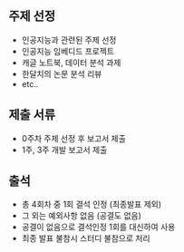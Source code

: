 ## 주제 선정

- 인공지능과 관련된 주제 선정
- 인공지능 임베디드 프로젝트
- 캐글 노트북, 데이터 분석 과제
- 한달치의 논문 분석 리뷰
- etc..

## 제출 서류

- 0주차 주제 선정 후 보고서 제출
- 1주, 3주 개발 보고서 제출

## 출석

- 총 4회차 중 1회 결석 인정 (최종발표 제외)
- 그 외는 예외사항 없음 (공결도 없음)
- 공결이 없음으로 결석인정 1회를 대신하여 사용
- 최종 발표 불참시 스터디 불참으로 처리

